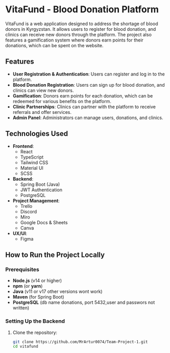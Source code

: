 # VitaFund - Blood Donation Platform

VitaFund is a web application designed to address the shortage of blood donors in Kyrgyzstan. It allows users to register for blood donation, and clinics can receive new donors through the platform. The project also features a gamification system where donors earn points for their donations, which can be spent on the website.

## Features

- **User Registration & Authentication**: Users can register and log in to the platform.
- **Blood Donation Registration**: Users can sign up for blood donation, and clinics can view new donors.
- **Gamification**: Donors earn points for each donation, which can be redeemed for various benefits on the platform.
- **Clinic Partnerships**: Clinics can partner with the platform to receive referrals and offer services.
- **Admin Panel**: Administrators can manage users, donations, and clinics.

## Technologies Used

- **Frontend**:
  - React
  - TypeScript
  - Tailwind CSS
  - Material UI
  - SCSS
- **Backend**:
  - Spring Boot (Java)
  - JWT Authentication
  - PostgreSQL
- **Project Management**:
  - Trello
  - Discord
  - Miro
  - Google Docs & Sheets
  - Canva
- **UX/UI**:
  - Figma

## How to Run the Project Locally

### Prerequisites

- **Node.js** (v14 or higher)
- **npm** (or **yarn**)
- **Java** (v11 or v17 other versions wont work)
- **Maven** (for Spring Boot)
- **PostgreSQL** (db name donations, port 5432,user and passwors not written)

### Setting Up the Backend

1. Clone the repository:

   ```bash
   git clone https://github.com/MrArtur0074/Team-Project-1.git
   cd vitafund

